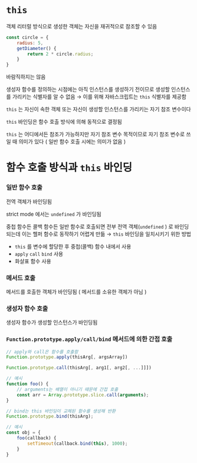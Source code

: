 # `this`

객체 리터럴 방식으로 생성한 객체는 자신을 재귀적으로 참조할 수 있음

```jsx
const circle = {
	radius: 5,
	getDiameter() {
		return 2 * circle.radius;
	}
}
```

바람직하지는 않음

생성자 함수를 정의하는 시점에는 아직 인스턴스를 생성하기 전이므로 생성할 인스턴스를 가리키는 식별자를 알 수 없음 → 이를 위해 자바스크립트는 `this`  식별자를 제공함

`this` 는 자신이 속한 객체 또는 자신이 생성할 인스턴스를 가리키는 자기 참조 변수이다

`this` 바인딩은 함수 호출 방식에 의해 동적으로 결정됨

`this` 는 어디에서든 참조가 가능하지만 자기 참조 변수 목적이므로 자기 참조 변수로 쓰일 때 의미가 있다 ( 일반 함수 호출 시에는 의미가 없음 )

# 함수 호출 방식과 `this` 바인딩

### 일반 함수 호출

전역 객체가 바인딩됨

strict mode 에서는 `undefined` 가 바인딩됨

중첩 함수든 콜백 함수든 일반 함수로 호출되면 전부 전역 객체(`undefined` ) 로 바인딩되는데 이는 헬퍼 함수로 동작하기 어렵게 만듦 → `this` 바인딩을 일치시키기 위한 방법

- `this` 를 변수에 할당한 후 중첩(콜백) 함수 내에서 사용
- `apply` `call` `bind` 사용
- 화살표 함수 사용

### 메서드 호출

메서드를 호출한 객체가 바인딩됨 ( 메서드를 소유한 객체가 아님 )

### 생성자 함수 호출

생성자 함수가 생성할 인스턴스가 바인딩됨

### `Function.prototype.apply/call/bind` 메서드에 의한 간접 호출

```jsx
// apply와 call은 함수를 호출함
Function.prototype.apply(thisArg[, argsArray])

Function.prototype.call(thisArg[, arg1[, arg2[, ...]]])

// 예시
function foo() {
	// arguments는 배열이 아니기 때문에 간접 호출
	const arr = Array.prototype.slice.call(arguments);
}
```

```jsx
// bind는 this 바인딩이 교체된 함수를 생성해 반환
Function.prototype.bind(thisArg);

// 예시
const obj = {
	foo(callback) {
		setTimeout(callback.bind(this), 1000);
	}
}
```

